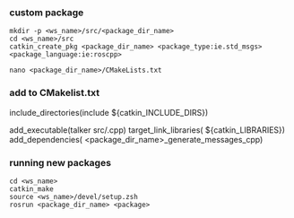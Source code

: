 ### custom package
    mkdir -p <ws_name>/src/<package_dir_name>
    cd <ws_name>/src
    catkin_create_pkg <package_dir_name> <package_type:ie.std_msgs> <package_language:ie:roscpp>
    
    nano <package_dir_name>/CMakeLists.txt

### add to CMakelist.txt
include_directories(include ${catkin_INCLUDE_DIRS})

add_executable(talker src/<package>.cpp)
target_link_libraries(<package> ${catkin_LIBRARIES})
add_dependencies(<package> <package_dir_name>_generate_messages_cpp)

### running new packages
    cd <ws_name>
    catkin_make
    source <ws_name>/devel/setup.zsh
    rosrun <package_dir_name> <package>
